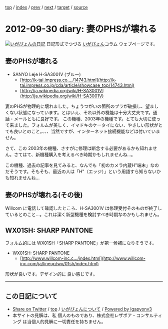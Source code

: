 [top](../index.html) 
 / [index](index.html) 
 / [prev](ig120929.html) 
 / [next](ig121001.html) 
 / [target](http://www.igapyon.jp/igapyon/diary/2012/ig120930.html) 
 / [source](https://github.com/igapyon/diary/blob/master/2012/ig120930.src.md) 

2012-09-30 diary: 妻のPHSが壊れる
=====================================================================================================
[![いがぴょんの日記](http://www.igapyon.jp/igapyon/diary/images/iga200306s.jpg "いがぴょん")](http://www.igapyon.jp/igapyon/diary/memo/memoigapyon.html) 日記形式でつづる [いがぴょん](http://www.igapyon.jp/igapyon/diary/memo/memoigapyon.html)コラム ウェブページです。

## 妻のPHSが壊れる


* SANYO Leje H-SA3001V (ブルー)
  * [http://k-tai.impress.co..../14743.html](http://k-tai.impress.co.jp/cda/article/showcase_top/14743.html)
  * [http://ja.wikipedia.org/wiki/H-SA3001V](http://ja.wikipedia.org/wiki/H-SA3001V)

妻のPHSが物理的に壊れました。ちょうつがいの箇所のプラが破損し、望ましくない状態になっています。とはいえ、それ以外の機能は十分大丈夫です。通話・メールともに良好です。
この機種、2003年の機種です。とても大切に使って来ました。フォルムが美しく、イマドキのケータイにない、やさしい形状がとても良いとのこと。、、、当然ですが、インターネット接続機能などは付いていません。

さて、この 2003年の機種、さすがに修理は断念する必要があるかも知れません。さてはて、新機種購入を考えるべき時期かもしれませんね...。

この機種、過去の記事を見てみると、なんでも「初のカメラ内蔵H"端末」なのだそうです。そもそも、最近の人は「H"（エッジ）」という用語すら知らないかも知れませんね...


## 妻のPHSが壊れる(その後)

Willcom に電話して確認したところ、H-SA3001V は修理受付そのものが終了しているとのこと...。これは潔く新型機種を検討すべき時期なのかもしれません。


## WX01SH: SHARP PANTONE

フォルム的には WX01SH「SHARP PANTONE」が第一候補になりそうです。

* WX01SH: SHARP PANTONE
  * [http://www.willcom-inc.c.../index.html](http://www.willcom-inc.com/ja/lineup/wx/01sh/index.html)

形状が良いです。デザイン的に 良い感じです。


----------------------------------------------------------------------------------------------------

## この日記について

* [Share on Twitter](https://twitter.com/intent/tweet?hashtags=igapyon%2Cdiary%2C%E3%81%84%E3%81%8C%E3%81%B4%E3%82%87%E3%82%93&text=%E5%A6%BB%E3%81%AEPHS%E3%81%8C%E5%A3%8A%E3%82%8C%E3%82%8B&url=http%3A%2F%2Fwww.igapyon.jp%2Figapyon%2Fdiary%2F2012%2Fig120930.html) / [top](../index.html) / [いがぴょんについて](http://www.igapyon.jp/igapyon/diary/memo/memoigapyon.html) / [Powered by Igapyonv3](https://github.com/igapyon/igapyonv3)
* 本サイトの見解は、私 個人のものであり、株式会社レザボア・コンサルティング は当個人的見解に一切責任を持ちません。 
